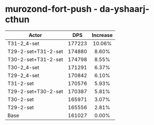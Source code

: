 # murozond-fort-push - da-yshaarj-cthun
| Actor | DPS | Increase |
|---|:---:|:---:|
|T31-2_4-set|177223|10.06%|
|T29-2-set+T31-2-set|174880|8.60%|
|T30-2-set+T31-2-set|174798|8.55%|
|T30-2_4-set|171291|6.37%|
|T29-2_4-set|170842|6.10%|
|T31-2-set|170576|5.93%|
|T29-2-set+T30-2-set|170387|5.81%|
|T30-2-set|165971|3.07%|
|T29-2-set|165556|2.81%|
|Base|161027|0.00%|

